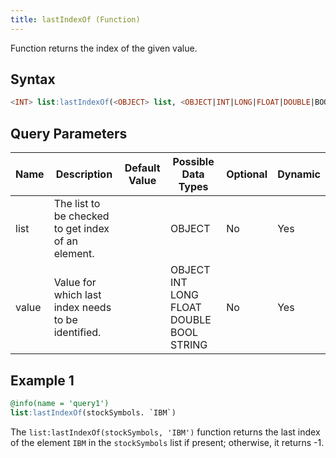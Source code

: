 ```yaml
---
title: lastIndexOf (Function)
---
```


Function returns the index of the given value.

## Syntax

```sql
<INT> list:lastIndexOf(<OBJECT> list, <OBJECT|INT|LONG|FLOAT|DOUBLE|BOOL|STRING> value)
```

## Query Parameters

| Name  | Description  | Default Value | Possible Data Types | Optional | Dynamic |
|-------|--------------|---------------|---------------------|----------|---------|
| list  | The list to be checked to get index of an element. |        | OBJECT | No       | Yes     |
| value | Value for which last index needs to be identified. |        | OBJECT INT LONG FLOAT DOUBLE BOOL STRING | No     | Yes    |

## Example 1

```sql
@info(name = 'query1')
list:lastIndexOf(stockSymbols. `IBM`)
```

The `list:lastIndexOf(stockSymbols, 'IBM')` function returns the last index of the element `IBM` in the `stockSymbols` list if present; otherwise, it returns -1.

